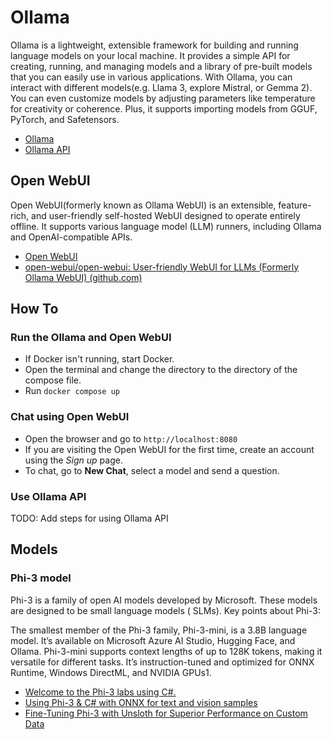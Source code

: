 # Ollama

Ollama is a lightweight, extensible framework for building and running language models on your local machine. It
provides a simple API for creating, running, and managing models and a library of pre-built models that you can easily
use in various applications. With Ollama, you can interact with different models(e.g. Llama 3, explore Mistral, or Gemma
2). You can even customize models by adjusting parameters like temperature for creativity or coherence. Plus, it
supports importing models from GGUF, PyTorch, and Safetensors.

- [Ollama](https://github.com/ollama/ollama)
- [Ollama API](https://github.com/ollama/ollama/blob/main/docs/api.md)

## Open WebUI

Open WebUI(formerly known as Ollama WebUI) is an extensible, feature-rich, and user-friendly self-hosted WebUI designed
to operate entirely offline. It supports various language model (LLM) runners, including Ollama and OpenAI-compatible
APIs.

- [Open WebUI](https://docs.openwebui.com/)
- [open-webui/open-webui: User-friendly WebUI for LLMs (Formerly Ollama WebUI) (github.com)](https://github.com/open-webui/open-webui)

## How To

### Run the Ollama and Open WebUI

- If Docker isn't running, start Docker.
- Open the terminal and change the directory to the directory of the compose file.
- Run `docker compose up`

### Chat using Open WebUI

- Open the browser and go to `http://localhost:8080`
- If you are visiting the Open WebUI for the first time, create an account using the _Sign up_ page.
- To chat, go to **New Chat**, select a model and send a question.

### Use Ollama API

TODO: Add steps for using Ollama API

## Models

### Phi-3 model

Phi-3 is a family of open AI models developed by Microsoft. These models are designed to be small language models (
SLMs). Key points about Phi-3:

The smallest member of the Phi-3 family, Phi-3-mini, is a 3.8B language model. It’s available on Microsoft Azure AI
Studio, Hugging Face, and Ollama. Phi-3-mini supports context lengths of up to 128K tokens, making it versatile for
different tasks. It’s instruction-tuned and optimized for ONNX Runtime, Windows DirectML, and NVIDIA GPUs1.

- [Welcome to the Phi-3 labs using C#.](https://github.com/microsoft/Phi-3CookBook/blob/main/md/07.Labs/Csharp/csharplabs.md?WT.mc_id=academic-00000-brunocapuano)
- [Using Phi-3 & C# with ONNX for text and vision samples](https://devblogs.microsoft.com/dotnet/using-phi3-csharp-with-onnx-for-text-and-vision-samples-md/)
- [Fine-Tuning Phi-3 with Unsloth for Superior Performance on Custom Data](https://medium.com/@mauryaanoop3/fine-tuning-phi-3-with-unsloth-for-superior-performance-on-custom-data-2c14b3c1e90b)

